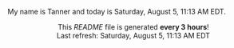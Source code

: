 My name is Tanner and today is Saturday, August 5, 11:13 AM EDT.

<p align="center">This <i>README</i> file is generated <b>every 3 hours</b>!</br>Last refresh: Saturday, August 5, 11:13 AM EDT<br /></p>

